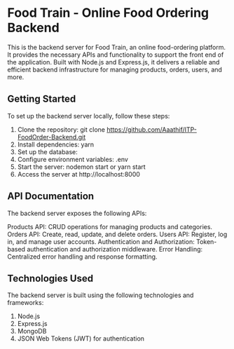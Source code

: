 # Food Train - Online Food Ordering Backend

This is the backend server for Food Train, an online food-ordering platform. It provides the necessary APIs and functionality to support the front end of the application. Built with Node.js and Express.js, it delivers a reliable and efficient backend infrastructure for managing products, orders, users, and more.

## Getting Started
To set up the backend server locally, follow these steps:

  1. Clone the repository: git clone https://github.com/Aaathif/ITP-FoodOrder-Backend.git
  2. Install dependencies: yarn
  3. Set up the database: 
  4. Configure environment variables: .env 
  5. Start the server: nodemon start or yarn start
  6. Access the server at http://localhost:8000

## API Documentation
The backend server exposes the following APIs:

  Products API: CRUD operations for managing products and categories.
  Orders API: Create, read, update, and delete orders.
  Users API: Register, log in, and manage user accounts.
  Authentication and Authorization: Token-based authentication and authorization middleware.
  Error Handling: Centralized error handling and response formatting.

## Technologies Used
The backend server is built using the following technologies and frameworks:

  1. Node.js
  2. Express.js
  3. MongoDB 
  4. JSON Web Tokens (JWT) for authentication
